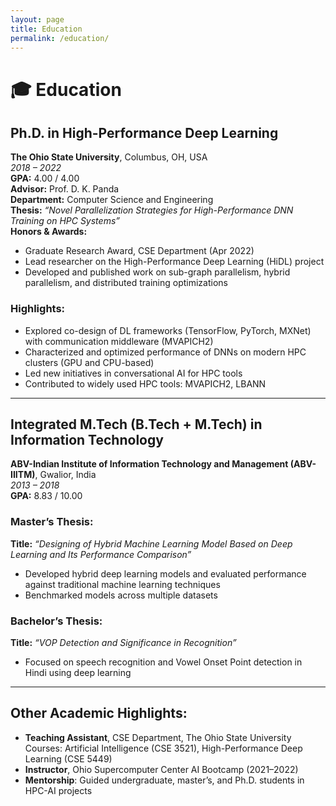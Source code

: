 ```yaml
---
layout: page
title: Education
permalink: /education/
---
```

# 🎓 Education

## Ph.D. in High-Performance Deep Learning  
**The Ohio State University**, Columbus, OH, USA  
*2018 – 2022*  
**GPA:** 4.00 / 4.00  
**Advisor:** Prof. D. K. Panda  
**Department:** Computer Science and Engineering  
**Thesis:** *“Novel Parallelization Strategies for High-Performance DNN Training on HPC Systems”*  
**Honors & Awards:**  
- Graduate Research Award, CSE Department (Apr 2022)  
- Lead researcher on the High-Performance Deep Learning (HiDL) project  
- Developed and published work on sub-graph parallelism, hybrid parallelism, and distributed training optimizations

### Highlights:
- Explored co-design of DL frameworks (TensorFlow, PyTorch, MXNet) with communication middleware (MVAPICH2)
- Characterized and optimized performance of DNNs on modern HPC clusters (GPU and CPU-based)
- Led new initiatives in conversational AI for HPC tools
- Contributed to widely used HPC tools: MVAPICH2, LBANN

---

## Integrated M.Tech (B.Tech + M.Tech) in Information Technology  
**ABV-Indian Institute of Information Technology and Management (ABV-IIITM)**, Gwalior, India  
*2013 – 2018*  
**GPA:** 8.83 / 10.00  

### Master’s Thesis:
**Title:** *“Designing of Hybrid Machine Learning Model Based on Deep Learning and Its Performance Comparison”*  
- Developed hybrid deep learning models and evaluated performance against traditional machine learning techniques  
- Benchmarked models across multiple datasets

### Bachelor’s Thesis:
**Title:** *“VOP Detection and Significance in Recognition”*  
- Focused on speech recognition and Vowel Onset Point detection in Hindi using deep learning

---

## Other Academic Highlights:
- **Teaching Assistant**, CSE Department, The Ohio State University  
  Courses: Artificial Intelligence (CSE 3521), High-Performance Deep Learning (CSE 5449)  
- **Instructor**, Ohio Supercomputer Center AI Bootcamp (2021–2022)  
- **Mentorship**: Guided undergraduate, master’s, and Ph.D. students in HPC-AI projects